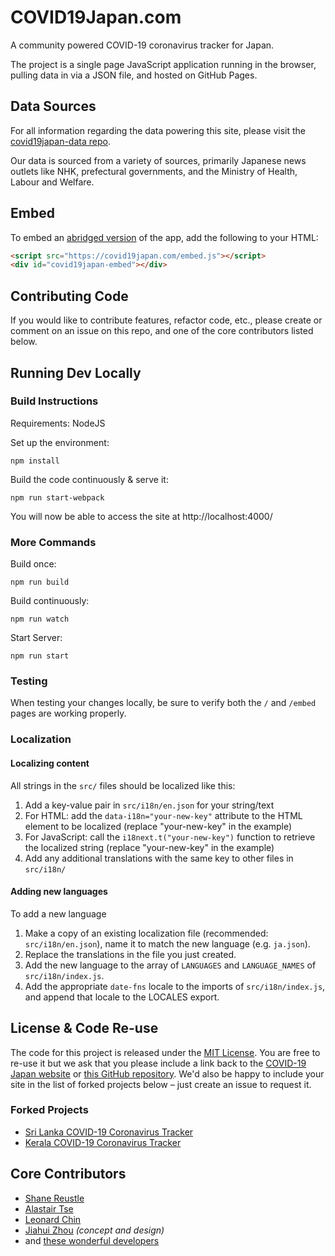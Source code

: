 # COVID19Japan.com

A community powered COVID-19 coronavirus tracker for Japan.

The project is a single page JavaScript application running in the browser, pulling data in via a JSON file, and hosted on GitHub Pages.

## Data Sources

For all information regarding the data powering this site, please visit the [covid19japan-data repo](https://github.com/reustle/covid19japan-data/).

Our data is sourced from a variety of sources, primarily Japanese news outlets like NHK, prefectural governments, and the Ministry of Health, Labour and Welfare.

## Embed

To embed an [abridged version](https://covid19japan.com/embed) of the app, add the following to your HTML:

```HTML
<script src="https://covid19japan.com/embed.js"></script>
<div id="covid19japan-embed"></div>
```

## Contributing Code

If you would like to contribute features, refactor code, etc., please create or comment on an issue on this repo, and one of the core contributors listed below.

## Running Dev Locally

### Build Instructions

Requirements: NodeJS

Set up the environment:

```
npm install
```

Build the code continuously & serve it:

```
npm run start-webpack
```

You will now be able to access the site at http://localhost:4000/

### More Commands

Build once:

```
npm run build
```

Build continuously:

```
npm run watch
```

Start Server:

```
npm run start
```

### Testing

When testing your changes locally, be sure to verify both the `/` and `/embed` pages are working properly.

### Localization

#### Localizing content

All strings in the `src/` files should be localized like this:

1. Add a key-value pair in `src/i18n/en.json` for your string/text
2. For HTML: add the `data-i18n="your-new-key"` attribute to the HTML element to be localized (replace "your-new-key" in the example)
3. For JavaScript: call the `i18next.t("your-new-key")` function to retrieve the localized string (replace "your-new-key" in the example)
4. Add any additional translations with the same key to other files in `src/i18n/`

#### Adding new languages

To add a new language

1. Make a copy of an existing localization file (recommended: `src/i18n/en.json`), name it to match the new language (e.g. `ja.json`).
2. Replace the translations in the file you just created.
3. Add the new language to the array of `LANGUAGES` and `LANGUAGE_NAMES` of `src/i18n/index.js`.
4. Add the appropriate `date-fns` locale to the imports of `src/i18n/index.js`, and append that locale to the LOCALES export.

## License & Code Re-use

The code for this project is released under the [MIT License](LICENSE). You are free to re-use it but we ask that you please include a link back to the [COVID-19 Japan website](https://covid19japan.com/) or [this GitHub repository](https://github.com/reustle/covid19japan). We'd also be happy to include your site in the list of forked projects below – just create an issue to request it.

### Forked Projects

- [Sri Lanka COVID-19 Coronavirus Tracker](https://covidsl.com)
- [Kerala COVID-19 Coronavirus Tracker](https://covid19kerala.info)

## Core Contributors

- [Shane Reustle](https://reustle.org)
- [Alastair Tse](https://github.com/liquidx)
- [Leonard Chin](https://github.com/l15n)
- [Jiahui Zhou](https://jiahuizhou.design/) _(concept and design)_
- and [these wonderful developers](https://github.com/reustle/covid19japan/graphs/contributors)
